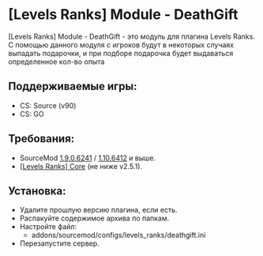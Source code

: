 [Levels Ranks] Module - DeathGift
===========================

[Levels Ranks] Module - DeathGift - это модуль для плагина Levels Ranks. С помощью данного модуля с игроков будут в некоторых случаях выпадать подарочки, и при подборе подарочка будет выдаваться определенное кол-во опыта​

Поддерживаемые игры:
--------------------
- CS: Source (v90)
- CS: GO

Требования:
-----------
- SourceMod <a href="//sourcemod.net/downloads.php?branch=stable">1.9.0.6241</a> / <a href="//sourcemod.net/downloads.php?branch=dev">1.10.6412</a> и выше.
- <a href="https://github.com/levelsranks/levels-ranks-core">[Levels Ranks] Core</a> (не ниже v2.5.1).

Установка:
----------
- Удалите прошлую версию плагина, если есть.
- Распакуйте содержимое архива по папкам.
- Настройте файл:
  - addons/sourcemod/configs/levels_ranks/deathgift.ini​
- Перезапустите сервер.
```
